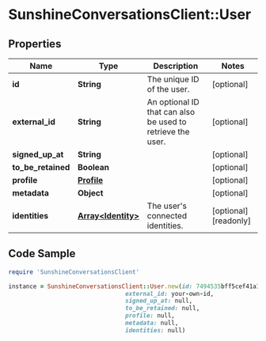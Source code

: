 # SunshineConversationsClient::User

## Properties

Name | Type | Description | Notes
------------ | ------------- | ------------- | -------------
**id** | **String** | The unique ID of the user. | [optional] 
**external_id** | **String** | An optional ID that can also be used to retrieve the user.  | [optional] 
**signed_up_at** | **String** |  | [optional] 
**to_be_retained** | **Boolean** |  | [optional] 
**profile** | [**Profile**](Profile.md) |  | [optional] 
**metadata** | **Object** |  | [optional] 
**identities** | [**Array&lt;Identity&gt;**](Identity.md) | The user&#39;s connected identities. | [optional] [readonly] 

## Code Sample

```ruby
require 'SunshineConversationsClient'

instance = SunshineConversationsClient::User.new(id: 7494535bff5cef41a15be74d,
                                 external_id: your-own-id,
                                 signed_up_at: null,
                                 to_be_retained: null,
                                 profile: null,
                                 metadata: null,
                                 identities: null)
```


